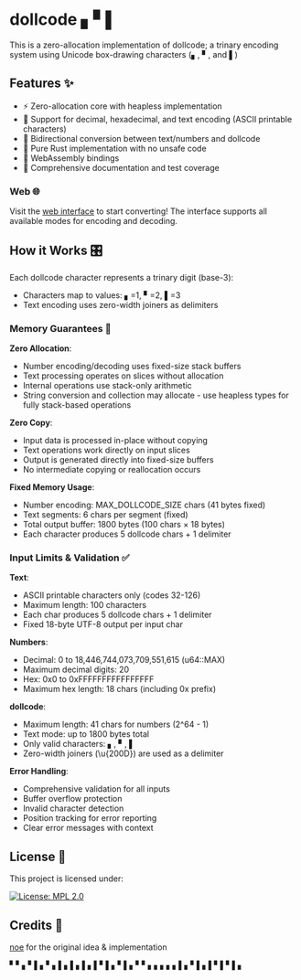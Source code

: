 # dollcode ▖▘▌

This is a zero-allocation implementation of dollcode; a trinary encoding system using Unicode box-drawing characters (▖, ▘, and ▌)

## Features ✨

* ⚡ Zero-allocation core with heapless implementation
* 🔢 Support for decimal, hexadecimal, and text encoding (ASCII printable characters)
* 🔄 Bidirectional conversion between text/numbers and dollcode
* 🦀 Pure Rust implementation with no unsafe code
* 🔗 WebAssembly bindings
* 📝 Comprehensive documentation and test coverage

### Web 🌐

Visit the [web interface](https://dollcode.v01dlabs.sh) to start converting! The interface supports all available modes for encoding and decoding.

## How it Works 🎛️

Each dollcode character represents a trinary digit (base-3):
* Characters map to values: ▖=1, ▘=2, ▌=3
* Text encoding uses zero-width joiners as delimiters

### Memory Guarantees 🤝

**Zero Allocation**:
* Number encoding/decoding uses fixed-size stack buffers
* Text processing operates on slices without allocation
* Internal operations use stack-only arithmetic
* String conversion and collection may allocate - use heapless types for fully stack-based operations

**Zero Copy**:
* Input data is processed in-place without copying
* Text operations work directly on input slices
* Output is generated directly into fixed-size buffers
* No intermediate copying or reallocation occurs

**Fixed Memory Usage**:
* Number encoding: MAX_DOLLCODE_SIZE chars (41 bytes fixed)
* Text segments: 6 chars per segment (fixed)
* Total output buffer: 1800 bytes (100 chars × 18 bytes)
* Each character produces 5 dollcode chars + 1 delimiter

### Input Limits & Validation ✅

**Text**:
* ASCII printable characters only (codes 32-126)
* Maximum length: 100 characters
* Each char produces 5 dollcode chars + 1 delimiter
* Fixed 18-byte UTF-8 output per input char

**Numbers**:
* Decimal: 0 to 18,446,744,073,709,551,615 (u64::MAX)
* Maximum decimal digits: 20
* Hex: 0x0 to 0xFFFFFFFFFFFFFFFF
* Maximum hex length: 18 chars (including 0x prefix)

**dollcode**:
* Maximum length: 41 chars for numbers (2^64 - 1)
* Text mode: up to 1800 bytes total
* Only valid characters: ▖, ▘, ▌
* Zero-width joiners (\u{200D}) are used as a delimiter

**Error Handling**:
* Comprehensive validation for all inputs
* Buffer overflow protection
* Invalid character detection
* Position tracking for error reporting
* Clear error messages with context

## License 📄

This project is licensed under:

[![License: MPL 2.0](https://img.shields.io/badge/License-MPL%202.0-brightgreen.svg)](LICENSE)

## Credits 🙏

[noe](https://noe.sh/dollcode/) for the original idea & implementation

▘▘▖▘‍▌▖▘▖‍▌▖▌▖‍▌▖▌▘‍▌▖▘‍▌▖▘▘‍▖▖▖▖▖‍▌▖▘‍▌▖▌▘‍▌▘▌▖‍
